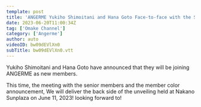```yaml
---
template: post
title: 'ANGERME Yukiho Shimoitani and Hana Goto Face-to-face with the Senior Members & Behind the Scenes of the Unveiling'
date: 2023-06-20T11:00:34Z
tag: ['Omake Channel']
category: ['Angerme']
author: auto 
videoID: bw09dEVlXn0
subTitle: bw09dEVlXn0.vtt
---
```

Yukiho Shimoitani and Hana Goto have announced that they will be joining ANGERME as new members.

This time, the meeting with the senior members and the member color announcement, We will deliver the back side of the unveiling held at Nakano Sunplaza on June 11, 2023! looking forward to!